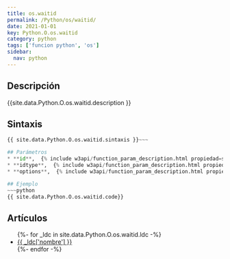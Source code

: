 ```yaml
---
title: os.waitid
permalink: /Python/os/waitid/
date: 2021-01-01
key: Python.O.os.waitid
category: python
tags: ['funcion python', 'os']
sidebar: 
  nav: python
---
```


## Descripción
{{site.data.Python.O.os.waitid.description }}

## Sintaxis
~~~python
{{ site.data.Python.O.os.waitid.sintaxis }}~~~

## Parámetros
* **id**,  {% include w3api/function_param_description.html propiedad=site.data.Python.O.os.waitid valor="id" %}
* **idtype**,  {% include w3api/function_param_description.html propiedad=site.data.Python.O.os.waitid valor="idtype" %}
* **options**,  {% include w3api/function_param_description.html propiedad=site.data.Python.O.os.waitid valor="options" %}

## Ejemplo
~~~python
{{ site.data.Python.O.os.waitid.code}}
~~~

## Artículos
<ul>
{%- for _ldc in site.data.Python.O.os.waitid.ldc -%}
   <li>
       <a href="{{_ldc['url'] }}">{{ _ldc['nombre'] }}</a>
   </li>
{%- endfor -%}
</ul>
